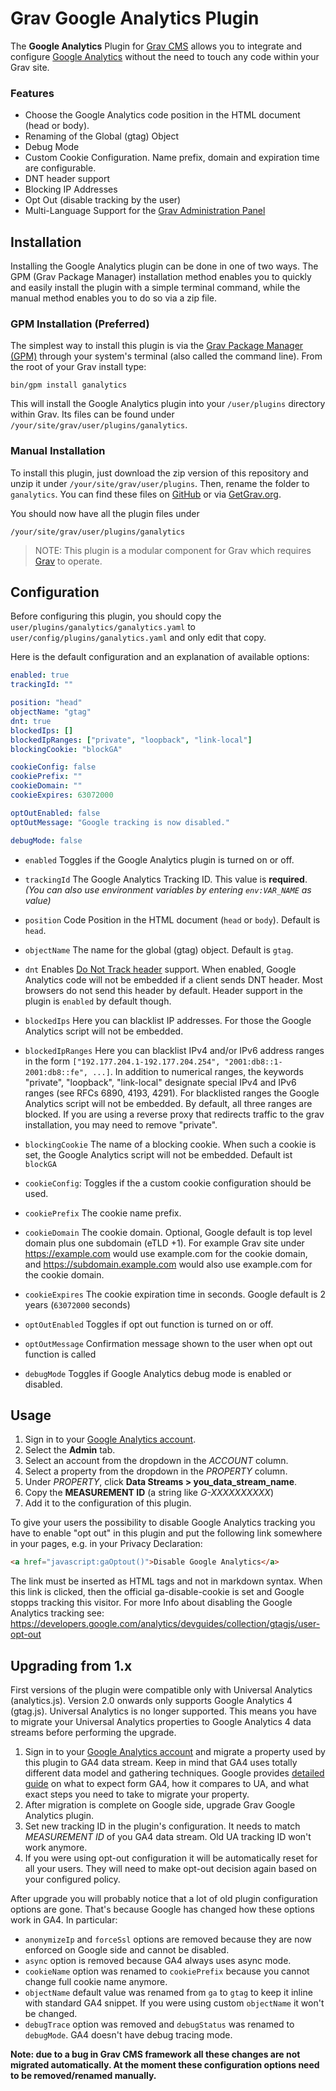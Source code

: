 # Grav Google Analytics Plugin

The **Google Analytics** Plugin for [Grav CMS](http://github.com/getgrav/grav) allows you to integrate and configure [Google Analytics](https://www.google.com/analytics) without the need to touch any code within your Grav site.

### Features
* Choose the Google Analytics code position in the HTML document (head or body).
* Renaming of the Global (gtag) Object
* Debug Mode
* Custom Cookie Configuration. Name prefix, domain and expiration time are configurable.
* DNT header support
* Blocking IP Addresses
* Opt Out (disable tracking by the user)
* Multi-Language Support for the [Grav Administration Panel](https://github.com/getgrav/grav-plugin-admin)

## Installation

Installing the Google Analytics plugin can be done in one of two ways. The GPM (Grav Package Manager) installation method enables you to quickly and easily install the plugin with a simple terminal command, while the manual method enables you to do so via a zip file.

### GPM Installation (Preferred)

The simplest way to install this plugin is via the [Grav Package Manager (GPM)](https://learn.getgrav.org/advanced/grav-gpm) through your system's terminal (also called the command line).  From the root of your Grav install type:

    bin/gpm install ganalytics

This will install the Google Analytics plugin into your `/user/plugins` directory within Grav. Its files can be found under `/your/site/grav/user/plugins/ganalytics`.

### Manual Installation

To install this plugin, just download the zip version of this repository and unzip it under `/your/site/grav/user/plugins`. Then, rename the folder to `ganalytics`. You can find these files on [GitHub](https://github.com/escopecz/grav-ganalytics) or via [GetGrav.org](https://getgrav.org/downloads/plugins).

You should now have all the plugin files under

    /your/site/grav/user/plugins/ganalytics

> NOTE: This plugin is a modular component for Grav which requires [Grav](http://github.com/getgrav/grav) to operate.

## Configuration

Before configuring this plugin, you should copy the `user/plugins/ganalytics/ganalytics.yaml` to `user/config/plugins/ganalytics.yaml` and only edit that copy.

Here is the default configuration and an explanation of available options:

```yaml
enabled: true
trackingId: ""

position: "head"
objectName: "gtag"
dnt: true
blockedIps: []
blockedIpRanges: ["private", "loopback", "link-local"]
blockingCookie: "blockGA"

cookieConfig: false
cookiePrefix: ""
cookieDomain: ""
cookieExpires: 63072000

optOutEnabled: false
optOutMessage: "Google tracking is now disabled."

debugMode: false
```

* `enabled` Toggles if the Google Analytics plugin is turned on or off.
* `trackingId` The Google Analytics Tracking ID. This value is **required**.
_(You can also use environment variables by entering `env:VAR_NAME` as value)_
* `position` Code Position in the HTML document (`head` or `body`). Default is `head`.
* `objectName` The name for the global (gtag) object. Default is `gtag`.
* `dnt` Enables [Do Not Track header](https://www.w3.org/TR/tracking-dnt/#dnt-header-field) support. When enabled, Google Analytics code will not be embedded if a client sends DNT header. Most browsers do not send this header by default. Header support in the plugin is `enabled` by default though.
* `blockedIps` Here you can blacklist IP addresses. For those the Google Analytics script will not be embedded.
* `blockedIpRanges` Here you can blacklist IPv4 and/or IPv6 address ranges in the form `["192.177.204.1-192.177.204.254", "2001:db8::1-2001:db8::fe", ...]`. In addition to numerical ranges, the keywords "private", "loopback", "link-local" designate special IPv4 and IPv6 ranges (see RFCs 6890, 4193, 4291). For blacklisted ranges the Google Analytics script will not be embedded. By default, all three ranges are blocked. If you are using a reverse proxy that redirects traffic to the grav installation, you may need to remove "private".
* `blockingCookie` The name of a blocking cookie. When such a cookie is set, the Google Analytics script will not be embedded. Default ist `blockGA`

* `cookieConfig`: Toggles if the a custom cookie configuration should be used.
* `cookiePrefix` The cookie name prefix.
* `cookieDomain`  The cookie domain. Optional, Google default is top level domain plus one subdomain (eTLD +1). For example Grav site under https://example.com would use example.com for the cookie domain, and https://subdomain.example.com would also use example.com for the cookie domain.
* `cookieExpires` The cookie expiration time in seconds. Google default is 2 years (`63072000` seconds)

* `optOutEnabled` Toggles if opt out function is turned on or off.
* `optOutMessage` Confirmation message shown to the user when opt out function is called

* `debugMode` Toggles if Google Analytics debug mode is enabled or disabled.

## Usage

1. Sign in to your [Google Analytics account](https://analytics.google.com/).
2. Select the **Admin** tab.
3. Select an account from the dropdown in the _ACCOUNT_ column.
4. Select a property from the dropdown in the _PROPERTY_ column.
5. Under _PROPERTY_, click **Data Streams > you_data_stream_name**.
6. Copy the **MEASUREMENT ID** (a string like _G-XXXXXXXXXX_)
7. Add it to the configuration of this plugin.

To give your users the possibility to disable Google Analytics tracking you have to enable "opt out" in this plugin and put the following link somewhere in your pages, e.g. in your Privacy Declaration:

```html
<a href="javascript:gaOptout()">Disable Google Analytics</a>
```

The link must be inserted as HTML tags and not in markdown syntax. 
When this link is clicked, then the official ga-disable-cookie is set and Google stopps tracking this visitor.
For more Info about disabling the Google Analytics tracking see: https://developers.google.com/analytics/devguides/collection/gtagjs/user-opt-out

## Upgrading from 1.x

First versions of the plugin were compatible only with Universal Analytics (analytics.js). Version 2.0 onwards only supports Google Analytics 4 (gtag.js). Universal Analytics is no longer supported. This means you have to migrate your Universal Analytics properties to Google Analytics 4 data streams before performing the upgrade.

1. Sign in to your [Google Analytics account](https://analytics.google.com/) and migrate a property used by this plugin to GA4 data stream. Keep in mind that GA4 uses totally different data model and gathering techniques. Google provides [detailed guide](https://support.google.com/analytics/answer/10759417?hl=en&ref_topic=10737980) on what to expect form GA4, how it compares to UA, and what exact steps you need to take to migrate your property.
2. After migration is complete on Google side, upgrade Grav Google Analytics plugin.
3. Set new tracking ID in the plugin's configuration. It needs to match _MEASUREMENT ID_ of you GA4 data stream. Old UA tracking ID won't work anymore.
4. If you were using opt-out configuration it will be automatically reset for all your users. They will need to make opt-out decision again based on your configured policy.

After upgrade you will probably notice that a lot of old plugin configuration options are gone. That's because Google has changed how these options work in GA4. In particular:

* `anonymizeIp` and `forceSsl` options are removed because they are now enforced on Google side and cannot be disabled.
* `async` option is removed because GA4 always uses async mode.
* `cookieName` option was renamed to `cookiePrefix` because you cannot change full cookie name anymore.
* `objectName` default value was renamed from `ga` to `gtag` to keep it inline with standard GA4 snippet. If you were using custom `objectName` it won't be changed.
* `debugTrace` option was removed and `debugStatus` was renamed to `debugMode`. GA4 doesn't have debug tracing mode.

**Note: due to a bug in Grav CMS framework all these changes are not migrated automatically. At the moment these configuration options need to be removed/renamed manually.**
